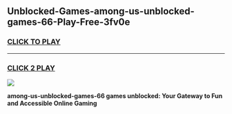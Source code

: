 
## Unblocked-Games-among-us-unblocked-games-66-Play-Free-3fv0e
<h3>
<a href="https://premium76.site?title=among-us-unblocked-games-66&ref=09A">CLICK TO PLAY</a></h3>
<hr>

<h3>
<a href="https://premium76.site?title=among-us-unblocked-games-66&ref=09A">CLICK 2 PLAY</a>
  
</h3>

<a href="https://premium76.site?title=among-us-unblocked-games-66&ref=09A"><img src="https://clearcache.store/games.png"></a>


**among-us-unblocked-games-66 games unblocked: Your Gateway to Fun and Accessible Online Gaming**
